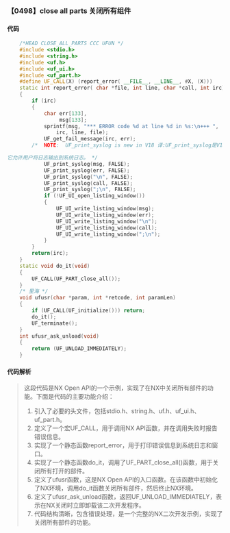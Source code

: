### 【0498】close all parts 关闭所有组件

#### 代码

```cpp
    /*HEAD CLOSE_ALL_PARTS CCC UFUN */  
    #include <stdio.h>  
    #include <string.h>  
    #include <uf.h>  
    #include <uf_ui.h>  
    #include <uf_part.h>  
    #define UF_CALL(X) (report_error( __FILE__, __LINE__, #X, (X)))  
    static int report_error( char *file, int line, char *call, int irc)  
    {  
        if (irc)  
        {  
            char err[133],  
                 msg[133];  
            sprintf(msg, "*** ERROR code %d at line %d in %s:\n+++ ",  
                irc, line, file);  
            UF_get_fail_message(irc, err);  
        /*  NOTE:  UF_print_syslog is new in V18 译:UF_print_syslog是V18版本中新增的功能。

它允许用户将日志输出到系统日志。 */  
            UF_print_syslog(msg, FALSE);  
            UF_print_syslog(err, FALSE);  
            UF_print_syslog("\n", FALSE);  
            UF_print_syslog(call, FALSE);  
            UF_print_syslog(";\n", FALSE);  
            if (!UF_UI_open_listing_window())  
            {  
                UF_UI_write_listing_window(msg);  
                UF_UI_write_listing_window(err);  
                UF_UI_write_listing_window("\n");  
                UF_UI_write_listing_window(call);  
                UF_UI_write_listing_window(";\n");  
            }  
        }  
        return(irc);  
    }  
    static void do_it(void)  
    {  
        UF_CALL(UF_PART_close_all());  
    }  
    /* 里海 */  
    void ufusr(char *param, int *retcode, int paramLen)  
    {  
        if (UF_CALL(UF_initialize())) return;  
        do_it();  
        UF_terminate();  
    }  
    int ufusr_ask_unload(void)  
    {  
        return (UF_UNLOAD_IMMEDIATELY);  
    }

```

#### 代码解析

> 这段代码是NX Open API的一个示例，实现了在NX中关闭所有部件的功能。下面是代码的主要功能介绍：
>
> 1. 引入了必要的头文件，包括stdio.h、string.h、uf.h、uf_ui.h、uf_part.h。
> 2. 定义了一个宏UF_CALL，用于调用NX API函数，并在调用失败时报告错误信息。
> 3. 实现了一个静态函数report_error，用于打印错误信息到系统日志和窗口。
> 4. 实现了一个静态函数do_it，调用了UF_PART_close_all()函数，用于关闭所有打开的部件。
> 5. 定义了ufusr函数，这是NX Open API的入口函数。在该函数中初始化了NX环境，调用do_it函数关闭所有部件，然后终止NX环境。
> 6. 定义了ufusr_ask_unload函数，返回UF_UNLOAD_IMMEDIATELY，表示在NX关闭时立即卸载该二次开发程序。
> 7. 代码结构清晰，包含错误处理，是一个完整的NX二次开发示例，实现了关闭所有部件的功能。
>
